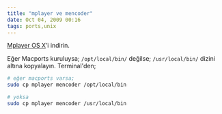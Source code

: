 ```yaml
---
title: "mplayer ve mencoder"
date: Oct 04, 2009 00:16
tags: ports,unix
---
```

[Mplayer OS X](https://sourceforge.net/projects/mplayerosx/files/)’i indirin.

Eğer Macports kuruluysa; `/opt/local/bin/` değilse; `/usr/local/bin/`
dizini altına kopyalayın. Terminal'den;

```bash
# eğer macports varsa;
sudo cp mplayer mencoder /opt/local/bin

# yoksa
sudo cp mplayer mencoder /usr/local/bin
```